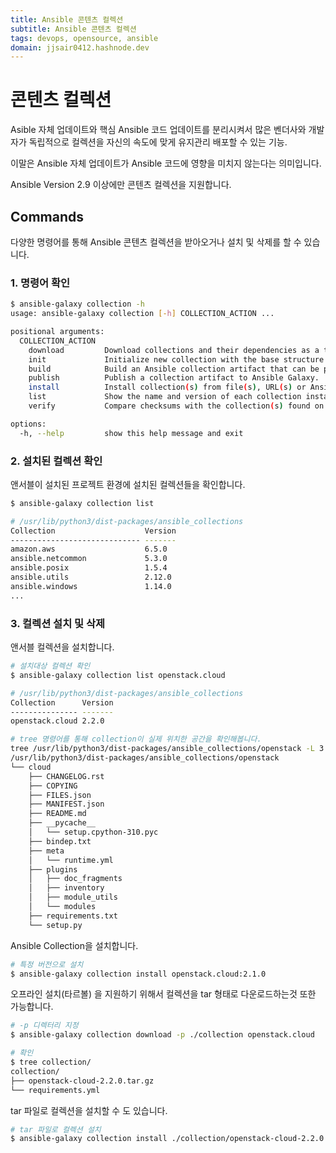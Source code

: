 ```yaml
---
title: Ansible 콘텐츠 컬렉션
subtitle: Ansible 콘텐츠 컬렉션
tags: devops, opensource, ansible
domain: jjsair0412.hashnode.dev
---
```



# 콘텐츠 컬렉션
Asible 자체 업데이트와 핵심 Ansible 코드 업데이트를 분리시켜서 많은 벤더사와 개발자가 독립적으로 컬렉션을 자신의 속도에 맞게 유지관리 배포할 수 있는 기능.

이말은 Ansible 자체 업데이트가 Ansible 코드에 영향을 미치지 않는다는 의미입니다.

Ansible Version 2.9 이상에만 콘텐츠 컬렉션을 지원합니다.


## Commands
다양한 명령어를 통해 Ansible 콘텐츠 컬렉션을 받아오거나 설치 및 삭제를 할 수 있습니다.

### 1. 명령어 확인
```bash
$ ansible-galaxy collection -h
usage: ansible-galaxy collection [-h] COLLECTION_ACTION ...

positional arguments:
  COLLECTION_ACTION
    download         Download collections and their dependencies as a tarball for an offline install.
    init             Initialize new collection with the base structure of a collection.
    build            Build an Ansible collection artifact that can be published to Ansible Galaxy.
    publish          Publish a collection artifact to Ansible Galaxy.
    install          Install collection(s) from file(s), URL(s) or Ansible Galaxy
    list             Show the name and version of each collection installed in the collections_path.
    verify           Compare checksums with the collection(s) found on the server and the installed copy. This does not verify dependencies.

options:
  -h, --help         show this help message and exit
```

### 2. 설치된 컬렉션 확인
앤서블이 설치된 프로젝트 환경에 설치된 컬렉션들을 확인합니다.

```bash
$ ansible-galaxy collection list

# /usr/lib/python3/dist-packages/ansible_collections
Collection                    Version
----------------------------- -------
amazon.aws                    6.5.0  
ansible.netcommon             5.3.0  
ansible.posix                 1.5.4  
ansible.utils                 2.12.0 
ansible.windows               1.14.0 
...
```

### 3. 컬렉션 설치 및 삭제
앤서블 컬렉션을 설치합니다.

```bash
# 설치대상 컬렉션 확인
$ ansible-galaxy collection list openstack.cloud

# /usr/lib/python3/dist-packages/ansible_collections
Collection      Version
--------------- -------
openstack.cloud 2.2.0  

# tree 명령어를 통해 collection이 실제 위치한 공간을 확인해봅니다.
tree /usr/lib/python3/dist-packages/ansible_collections/openstack -L 3
/usr/lib/python3/dist-packages/ansible_collections/openstack
└── cloud
    ├── CHANGELOG.rst
    ├── COPYING
    ├── FILES.json
    ├── MANIFEST.json
    ├── README.md
    ├── __pycache__
    │   └── setup.cpython-310.pyc
    ├── bindep.txt
    ├── meta
    │   └── runtime.yml
    ├── plugins
    │   ├── doc_fragments
    │   ├── inventory
    │   ├── module_utils
    │   └── modules
    ├── requirements.txt
    └── setup.py
```

Ansible Collection을 설치합니다.
```bash
# 특정 버전으로 설치
$ ansible-galaxy collection install openstack.cloud:2.1.0
```

오프라인 설치(타르볼) 을 지원하기 위해서 컬렉션을 tar 형태로 다운로드하는것 또한 가능합니다.
```bash
# -p 디렉터리 지정
$ ansible-galaxy collection download -p ./collection openstack.cloud

# 확인
$ tree collection/
collection/
├── openstack-cloud-2.2.0.tar.gz
└── requirements.yml
```

tar 파일로 컬렉션을 설치할 수 도 있습니다.
```bash
# tar 파일로 컬렉션 설치
$ ansible-galaxy collection install ./collection/openstack-cloud-2.2.0.tar.gz
```
